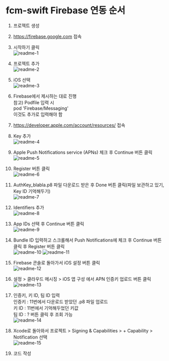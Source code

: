 # fcm-swift Firebase 연동 순서

1. 프로젝트 생성  
  
2. https://firebase.google.com 접속  
  
3. 시작하기 클릭  
![readme-1](./img/readme-1.png)
  
4. 프로젝트 추가  
![readme-2](./img/readme-2.png)
  
5. iOS 선택  
![readme-3](./img/readme-3.png)
  
6. Firebase에서 제시하는 대로 진행  
참고) Podfile 입력 시  
pod 'Firebase/Messaging'  
이것도 추가로 입력해야 함  
  
7. https://developer.apple.com/account/resources/ 접속  
  
8. Key 추가  
![readme-4](./img/readme-4.png)
  
9. Apple Push Notifications service (APNs) 체크 후 Continue 버튼 클릭  
![readme-5](./img/readme-5.png)
  
10. Register 버튼 클릭  
![readme-6](./img/readme-6.png)
  
11. AuthKey_blabla.p8 파일 다운로드 받은 후 Done 버튼 클릭(파일 보관하고 있기, Key ID 기억해두기)  
![readme-7](./img/readme-7.png)
  
12. Identifiers 추가  
![readme-8](./img/readme-8.png)
  
13. App IDs 선택 후 Continue 버튼 클릭  
![readme-9](./img/readme-9.png)
  
14. Bundle ID 입력하고 스크롤해서 Push Notifications에 체크 후 Continue 버튼 클릭 후 Register 버튼 클릭  
![readme-10](./img/readme-10.png)
![readme-11](./img/readme-11.png)
  
15. Firebase 콘솔로 돌아가서 iOS 설정 버튼 클릭  
![readme-12](./img/readme-12.png)
  
16. 설정 > 클라우드 메시징 > iOS 앱 구성 에서 APN 인증키 업로드 버튼 클릭  
![readme-13](./img/readme-13.png)
  
17.  인증키, 키 ID, 팀 ID 입력  
인증키 : 11번에서 다운로드 받았던 .p8 파일 업로드  
키 ID : 11번에서 기억해두었던 키값  
팀 ID : ? 버튼 클릭 후 조회 가능  
![readme-14](./img/readme-14.png)
  
18. Xcode로 돌아와서 프로젝트 > Signing & Capabilities > + Capability > Notification 선택  
![readme-15](./img/readme-15.png)
  
19. 코드 작성  
